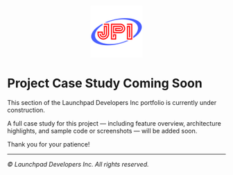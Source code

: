<p align="center">
  <img src="./screenshots/app-icon.png" alt="App Icon" width="120" />
</p>

# Project Case Study Coming Soon

This section of the Launchpad Developers Inc portfolio is currently under construction.

A full case study for this project — including feature overview, architecture highlights, and sample code or screenshots — will be added soon.

Thank you for your patience!

---

_© Launchpad Developers Inc. All rights reserved._
